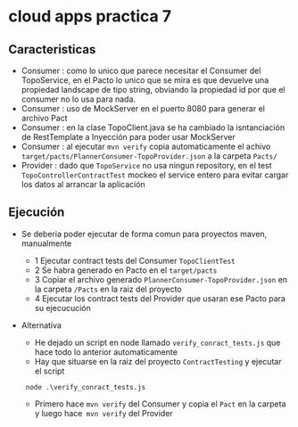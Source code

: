 # cloud apps practica 7

## Caracteristicas

* Consumer : como lo unico que parece necesitar el Consumer del TopoService, en el Pacto lo unico que se mira es que devuelve una propiedad landscape de tipo string, obviando la propiedad id por que el consumer no lo usa para nada.
* Consumer : uso de MockServer en el puerto 8080 para generar el archivo Pact
* Consumer : en la clase TopoClient.java se ha cambiado la isntanciación de RestTemplate a Inyección para poder usar MockServer
* Consumer : al ejecutar ``mvn verify`` copia automaticamente el achivo `target/pacts/PlannerConsumer-TopoProvider.json` a la carpeta ``Pacts/``
* Provider : dado que `TopoService` no usa ningun repository, en el test `TopoControllerContractTest` mockeo el service entero para evitar  cargar los datos al
  arrancar la aplicación

## Ejecución 

* Se deberia poder ejecutar de forma comun para proyectos maven, manualmente 
  * 1 Ejecutar contract tests del Consumer ``TopoClientTest``
  * 2 Se habra generado en Pacto en el `target/pacts`
  * 3 Copiar el archivo generado `PlannerConsumer-TopoProvider.json` en la carpeta ``/Pacts`` en la raiz del proyecto
  * 4 Ejecutar los contract tests del Provider que usaran ese Pacto para su ejecucución

* Alternativa 
  * He dejado un script en node llamado `verify_conract_tests.js` que hace todo lo anterior automaticamente
  * Hay que situarse en la raiz del proyecto `ContractTesting` y ejecutar el script
  ````shell
   node .\verify_conract_tests.js
  ````
  * Primero hace `mvn verify` del Consumer y copia el `Pact` en la carpeta y luego hace` mvn verify` del Provider
  
